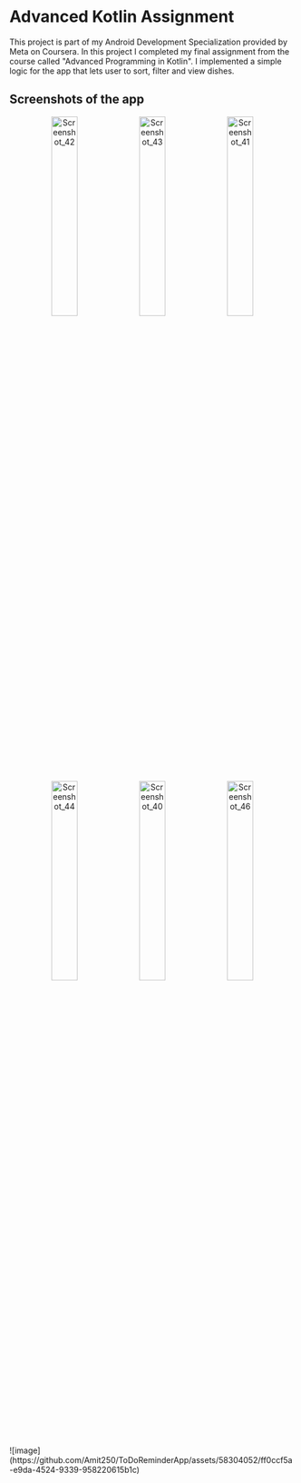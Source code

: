 # Advanced Kotlin Assignment
This project is part of my Android Development Specialization provided by Meta on Coursera. In this project I completed my final assignment from the course called "Advanced Programming in Kotlin". I implemented a simple logic for the app that lets user to sort, filter and view dishes.
## Screenshots of the app
<div align="center">
<img width="30%" alt="Screenshot_42" src="https://user-images.githubusercontent.com/92806557/236695085-b1cb2be9-cbbd-49fb-a3bb-4657394d5899.png">
<img width="30%" alt="Screenshot_43" src="https://user-images.githubusercontent.com/92806557/236695088-39ee7f0f-798f-4a9a-ba54-d4ec9c058e73.png">
<img width="30%" alt="Screenshot_41" src="https://user-images.githubusercontent.com/92806557/236695089-9a5ca3dd-b051-4263-83d4-a8b5dc8c70e4.png">
</div>

<div align="center">
<img width="30%" alt="Screenshot_44" src="https://user-images.githubusercontent.com/92806557/236695101-703d00ca-0d7d-4d93-9f29-a04a74f6079c.png">
<img width="30%" alt="Screenshot_40" src="https://user-images.githubusercontent.com/92806557/236695218-deb48184-2d81-4fe6-83d3-02fcf8ad2805.png">
<img width="30%" alt="Screenshot_46" src="https://user-images.githubusercontent.com/92806557/236695160-0057278b-c92b-4b20-a184-a0791bebdbe0.png">
</div>
![image](https://github.com/Amit250/ToDoReminderApp/assets/58304052/ff0ccf5a-e9da-4524-9339-958220615b1c)
